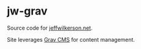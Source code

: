 # jw-grav

Source code for [jeffwilkerson.net](http://jeffwilkerson.net/).

Site leverages [Grav CMS](http://getgrav.com) for content management.